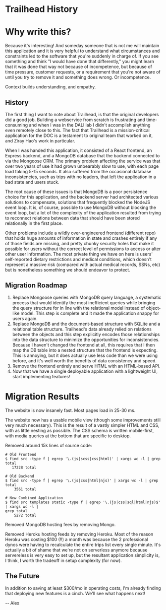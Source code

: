 # Trailhead History

# Why write this?
Because it's interesting! And someday someone that is not me will maintain this application and it
is very helpful to understand what circumstances and constraints led to the software that you're
suddenly in charge of. If you see something and think "I would have done that differently," you
might learn that it was done that way not because of incompetence, but because of time pressure,
customer requests, or a requirement that you're not aware of until you try to remove it and
something does wrong. Or incompetence.

Context builds understanding, and empathy.

## History
The first thing I want to note about Trailhead, is that the original developers did a good job.
Building a webservice from scratch is frustrating and time-consuming and when I was in the DALI lab
I didn't accomplish anything even remotely close to this. The fact that Trailhead is a
mission-critical application for the DOC is a testament to original team that worked on it, and
Ziray Hao's work in particular.

When I was handed this application, it consisted of a React frontend, an Express backend, and a
MongoDB database that the backend connected to via the Mongoose ORM. The primary problem affecting
the service was that over two years of use it had grown unbearably slow to use, with each page load
taking 5-15 seconds. It also suffered from the occasional database inconsistencies, such as trips
with no leaders, that left the application in a bad state and users stuck.

The root cause of these issues is that MongoDB is a poor persistence choice for this application,
and the backend server had architected various solutions to compensate, solutions that frequently
blocked the NodeJS event loop. It is, of course, possible to use MongoDB without blocking the event
loop, but a lot of the complexity of the application resulted from trying to reconnect relations
between data that should have been stored relationally in the first place.

Other problems include a wildly over-engineered frontend (different repo) that holds huge amounts of
information in state and crashes entirely if any of those fields are missing, and pretty chunky
security holes that make it possible for users without the correct level of permissions to access or
alter other user information. The most private thing we have on here is users' self-reported dietary
restrictions and medical conditions, which doesn't represent a massive risk (compared with actual
medical records, SSNs, etc) but is nonetheless something we should endeavor to protect.

## Migration Roadmap
1. Replace Mongoose queries with MongoDB query language, a systematic process that would identify
   the most inefficient queries while bringing the query structure for in line with the relational
   model instead of object-like model. This step is complete and it made the application snappy for
   users again.
2. Replace MongoDB and the document-based structure with SQLite and a relational table structure.
   Trailhead's data already relied on relations between the objects and this step explicitly encodes
   those relationships into the data structure to minimize the opportunities for inconsistencies.
   Because I haven't changed the frontend at all, this requires that I then map the DB table into a
   nested structure that the frontend is expecting. This is annoying, but it does actually use less
   code than we were using before, and it's well worth the benefits of data consistency and speed.
3. Remove the frontend entirely and serve HTML with an HTML-based API.
4. Now that we have a single deployable application with a lightweight UI, start implementing
   features!

# Migration Results
The website is now insanely fast. Most pages load in 25-30 ms.

The website now has a usable mobile view (though some improvements still very much necessary). This
is the result of a vastly simpler HTML and CSS, with as little nesting as possible. The CSS schema
is written mobile-first, with media queries at the bottom that are specific to desktop.

Removed around 15k lines of source code:

```
# Old Frontend
$ find src -type f | egrep '\.(js|scss|css|html)' | xargs wc -l | grep total
   17228 total

# Old Backend
$ find src -type f | egrep '\.(js|css|html|njs)' | xargs wc -l | grep total
    3561 total

# New Combined Application
$ find src templates static -type f | egrep '\.(js|css|sql|html|njs)$' | xargs wc -l |
grep total
    5272 total
```

Removed MongoDB hosting fees by removing Mongo.

Removed Heroku hosting feeds by removing Heroku. Most of the reason Heroku was costing $100 (!!) a
month was because the 2 professional dynos were having to recalculate the entire trips list every
single minute. It's actually a bit of shame that we're not on serverless anymore because servereless
is very easy to set up, but the resultant application simplicity is, I think, I worth the tradeoff
in setup complexity (for now).

## The Future
In addition to saving at least $300/mo in operating costs, I'm already finding that deploying new
features is a cinch. We'll see what happens next!

-- Alex

